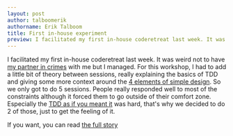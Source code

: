 ```yaml
---
layout: post
author: talboomerik
authorname: Erik Talboom
title: First in-house experiment
preview: I facilitated my first in-house coderetreat last week. It was weird not to have my partner in crimes with me but I managed. For this workshop, I had to add a little bit of theory between sessions, really explaining the basics of TDD and giving some more context around the 4 elements of simple design. So we only got to do 5 sessions. People really responded well to most of the constraints although it forced them to go outside of their comfort zone. Especially the TDD as if you meant it was hard, that's why we decided to do 2 of those, just to get the feeling of it.
---
```

I facilitated my first in-house coderetreat last week. It was weird not to have [my partner in crimes](https://twitter.com/#!/adibolb) with me but I managed. For this workshop, I had to add a little bit of theory between sessions, really explaining the basics of TDD and giving some more context around the [4 elements of simple design](http://www.jbrains.ca/permalink/the-four-elements-of-simple-design). So we only got to do 5 sessions. People really responded well to most of the constraints although it forced them to go outside of their comfort zone. Especially the [TDD as if you meant it](http://gojko.net/2009/02/27/thought-provoking-tdd-exercise-at-the-software-craftsmanship-conference/) was hard, that's why we decided to do 2 of those, just to get the feeling of it.

If you want, you can read [the full story](http://talboomerik.be/2012/01/18/in-house-coderetreat-workshop/)